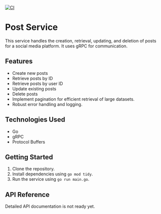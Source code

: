 [![CI](https://github.com/imhasandl/post-service/actions/workflows/ci.yml/badge.svg)](https://github.com/imhasandl/post-service/actions/workflows/ci.yml)

# Post Service

This service handles the creation, retrieval, updating, and deletion of posts for a social media platform.  It uses gRPC for communication.

## Features

* Create new posts
* Retrieve posts by ID
* Retrieve posts by user ID
* Update existing posts
* Delete posts
* Implement pagination for efficient retrieval of large datasets.
* Robust error handling and logging.

## Technologies Used

* Go
* gRPC
* Protocol Buffers

## Getting Started

1.  Clone the repository.
2.  Install dependencies using `go mod tidy`.
3.  Run the service using `go run main.go`.

## API Reference

Detailed API documentation is not ready yet.

